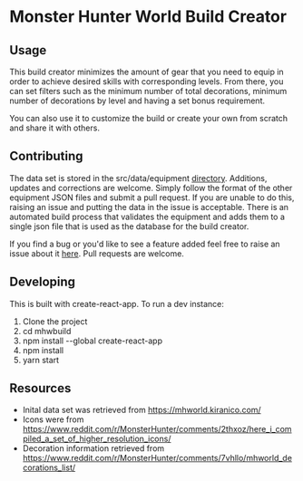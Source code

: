 # Monster Hunter World Build Creator

## Usage

This build creator minimizes the amount of gear that you need to equip in order to achieve desired skills with corresponding levels. From there, you can set filters such as the minimum number of total decorations, minimum number of decorations by level and having a set bonus requirement.

You can also use it to customize the build or create your own from scratch and share it with others.

## Contributing

The data set is stored in the src/data/equipment [directory](https://github.com/cypir/mhwbuild/tree/master/src/data/equipment). Additions, updates and corrections are welcome. Simply follow the format of the other equipment JSON files and submit a pull request. If you are unable to do this, raising an issue and putting the data in the issue is acceptable. There is an automated build process that validates the equipment and adds them to a single json file that is used as the database for the build creator.

If you find a bug or you'd like to see a feature added feel free to raise an issue about it [here](https://github.com/cypir/mhwbuild/issues). Pull requests are welcome.

## Developing

This is built with create-react-app. To run a dev instance:

1.  Clone the project
2.  cd mhwbuild
3.  npm install --global create-react-app
4.  npm install
5.  yarn start

## Resources

* Inital data set was retrieved from https://mhworld.kiranico.com/
* Icons were from https://www.reddit.com/r/MonsterHunter/comments/2thxoz/here_i_compiled_a_set_of_higher_resolution_icons/
* Decoration information retrieved from https://www.reddit.com/r/MonsterHunter/comments/7vhllo/mhworld_decorations_list/
